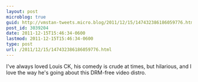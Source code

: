 ```yaml
---
layout: post
microblog: true
guid: http://vmstan-tweets.micro.blog/2011/12/15/147432386186059776.html
post_id: 3039204
date: 2011-12-15T15:46:34-0600
lastmod: 2011-12-15T15:46:34-0600
type: post
url: /2011/12/15/147432386186059776.html
---
```

I've always loved Louis CK, his comedy is crude at times, but hilarious, and I love the way he's going about this DRM-free video distro.
